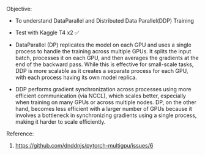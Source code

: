 Objective: 
- To understand DataParallel and Distributed Data Parallel(DDP) Training
- Test with Kaggle T4 x2 ✅

- DataParallel (DP) replicates the model on each GPU and uses a single process to handle the training across multiple GPUs.
It splits the input batch, processes it on each GPU, and then averages the gradients at the end of the backward pass.
While this is effective for small-scale tasks, DDP is more scalable as it creates a separate process for each GPU, with each process having its own model replica.
- DDP performs gradient synchronization across processes using more efficient communication (via NCCL), which scales better, especially when training on many GPUs or across multiple nodes. 
DP, on the other hand, becomes less efficient with a larger number of GPUs because it involves a bottleneck in synchronizing gradients using a single process, making it harder to scale efficiently.


Reference:

1. https://github.com/dnddnjs/pytorch-multigpu/issues/6 
